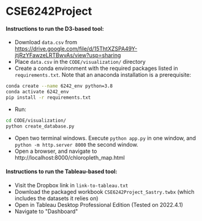 # CSE6242Project

#### Instructions to run the D3-based tool:
* Download `data.csv` from https://drive.google.com/file/d/15ThtXZSPA49Y-jtjRzYFawzeLRTBwvAs/view?usp=sharing
* Place `data.csv` in the `CODE/visualization/` directory
* Create a conda environment with the required packages listed in `requirements.txt`. Note that an anaconda installation is a prerequisite:
```bash
conda create --name 6242_env python=3.8
conda activate 6242_env
pip install -r requirements.txt
```
* Run:
```bash
cd CODE/visualization/
python create_database.py
```
* Open two terminal windows. Execute `python app.py` in one window, and `python -m http.server 8000` the second window.
* Open a browser, and navigate to http://localhost:8000/chloropleth_map.html

#### Instructions to run the Tableau-based tool:
* Visit the Dropbox link in `link-to-tableau.txt`
* Download the packaged workbook `CSE6242Project_Sastry.twbx` (which includes the datasets it relies on)
* Open in Tableau Desktop Professional Edition (Tested on 2022.4.1)
* Navigate to "Dashboard"

